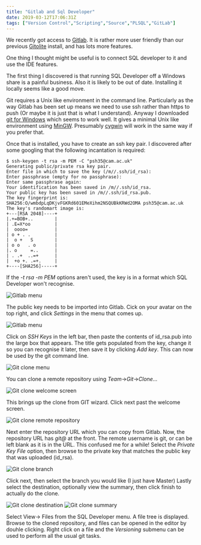 ```yaml
---
title: "Gitlab and Sql Developer"
date: 2019-03-12T17:06:31Z
tags: ["Version Control","Scripting","Source","PLSQL","GitLab"]
---
```


We recently got access to [Gitlab](https://gitlab.com/explore). It is
rather more user friendly than our
previous [Gitolite](http://gitolite.com) install, and has lots more features.

One thing I thought might be useful is to connect SQL developer to it and
use the IDE features.

The first thing I discovered is that running SQL Developer off a Windows share
is a painful business. Also it is likely to be out of date. Installing it
locally seems like a good move.

Git requires a Unix like environment in the command line. Particularly as
the way Gitlab has been set up means we need to use ssh rather than
https to push (Or maybe it is just that is what I understand). Anyway
I downloaded [git for Windows](https://gitforwindows.org) which seems to
work well. It gives a minimal Unix like environment using
[MinGW](http://mingw.org). Presumably [cygwin](https://cygwin.com) will
work in the same way if you prefer that.

Once that is installed, you have to create an ssh key pair. I discovered
after some googling that the following incantation is required:

~~~~
$ ssh-keygen -t rsa -m PEM -C "psh35@cam.ac.uk"
Generating public/private rsa key pair.
Enter file in which to save the key (/m//.ssh/id_rsa):
Enter passphrase (empty for no passphrase):
Enter same passphrase again:
Your identification has been saved in /m//.ssh/id_rsa.
Your public key has been saved in /m//.ssh/id_rsa.pub.
The key fingerprint is:
SHA256:O/wmbdpLqDKjvFGKRd601EMeXihm2NSQUBkKRWd2OMA psh35@cam.ac.uk
The key's randomart image is:
+---[RSA 2048]----+
|.+=BOB+..        |
| .E=X*oo         |
|  oooo=          |
| o + . .         |
|  o +   S        |
| o o   . o       |
|. o     =..      |
| . .+  ..=+      |
|  +o +. .=+.     |
+----[SHA256]-----+
~~~~

If the _-t rsa -m PEM_ options aren't used, the key is in a format which
SQL Developer won't recognise.

![Gitlab menu](../../git/git02gitlab.png)

The public key needs to be imported into Gitlab. Cick on your avatar
on the top right, and click _Settings_ in the menu that comes up.

![Gitlab menu](../../git/git04sshkey.png)

Click on _SSH Keys_ in the left bar, then paste the contents of
id_rsa.pub into the large box that appears. The title gets populated
from the key, change it so you can recognise it later, then save
it by clicking _Add key_. This can now be used by the git
command line.

![Git clone menu](../../git/git00menu.png)

You can clone a remote repository using _Team_->_Git_->_Clone..._

![Git clone welcome screen](../../git/git10welcome.png)

This brings up the clone from GIT wizard. Click next past the welcome screen.

![Git clone remote repository](../../git/git20remote.png)

Next enter the repository URL which you can copy from Gitlab.
Now, the repository URL has _git@_ at the front. 
The remote username is git, or can be
left blank as it is in the URL. This
confused me for a while! Select the _Private Key File_ option, then
browse to the private key that matches the public key that was uploaded
(id_rsa).

![Git clone branch](../../git/git30branch.png)

Click next, then select the branch you would like (I just have Master)
Lastly select the destination, optionally view the summary, then click
finish to actually do the clone.

![Git clone destination](../../git/git40dest.png)
![Git clone summary](../../git/git50summary.png)

Select View-> Files from the SQL Developer menu. A file tree is displayed.
Browse to the cloned repository, and files can be opened in the editor by
douhle clicking. Right click on a file and the _Versioning_ submenu can
be used to perform all the usual git tasks.
